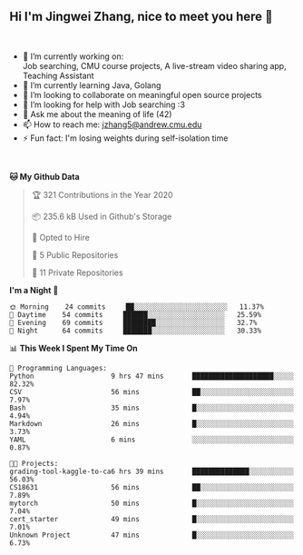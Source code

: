 Hi I'm Jingwei Zhang, nice to meet you here 👋
---
<br>


- 🔭 I’m currently working on: <br>
    Job searching, CMU course projects, A live-stream video sharing app, Teaching Assistant
- 🌱 I’m currently learning Java, Golang
- 👯 I’m looking to collaborate on meaningful open source projects
- 🤔 I’m looking for help with Job searching :3
- 💬 Ask me about the meaning of life (42)
- 📫 How to reach me: jzhang5@andrew.cmu.edu
- ⚡ Fun fact: I'm losing weights during self-isolation time
<br>


<!--START_SECTION:waka-->
**🐱 My Github Data** 

> 🏆 321 Contributions in the Year 2020
 > 
> 📦 235.6 kB Used in Github's Storage 
 > 
> 💼 Opted to Hire
 > 
> 📜 5 Public Repositories
 > 
> 🔑 11 Private Repositories 

**I'm a Night 🦉** 

```text
🌞 Morning    24 commits     ██░░░░░░░░░░░░░░░░░░░░░░░   11.37% 
🌆 Daytime    54 commits     ██████░░░░░░░░░░░░░░░░░░░   25.59% 
🌃 Evening    69 commits     ████████░░░░░░░░░░░░░░░░░   32.7% 
🌙 Night      64 commits     ███████░░░░░░░░░░░░░░░░░░   30.33%

```


📊 **This Week I Spent My Time On** 

```text
💬 Programming Languages: 
Python                   9 hrs 47 mins       ████████████████████░░░░░   82.32% 
CSV                      56 mins             ██░░░░░░░░░░░░░░░░░░░░░░░   7.97% 
Bash                     35 mins             █░░░░░░░░░░░░░░░░░░░░░░░░   4.94% 
Markdown                 26 mins             █░░░░░░░░░░░░░░░░░░░░░░░░   3.73% 
YAML                     6 mins              ░░░░░░░░░░░░░░░░░░░░░░░░░   0.87%

🐱‍💻 Projects: 
grading-tool-kaggle-to-ca6 hrs 39 mins       ██████████████░░░░░░░░░░░   56.03% 
CS18631                  56 mins             ██░░░░░░░░░░░░░░░░░░░░░░░   7.89% 
mytorch                  50 mins             █░░░░░░░░░░░░░░░░░░░░░░░░   7.04% 
cert_starter             49 mins             █░░░░░░░░░░░░░░░░░░░░░░░░   7.01% 
Unknown Project          47 mins             █░░░░░░░░░░░░░░░░░░░░░░░░   6.73%

```


<!--END_SECTION:waka-->
